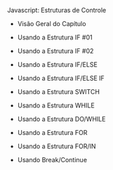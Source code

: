 Javascript: Estruturas de Controle

- Visão Geral do Capítulo
  
- Usando a Estrutura IF #01

- Usando a Estrutura IF #02

- Usando a Estrutura IF/ELSE

- Usando a Estrutura IF/ELSE IF

- Usando a Estrutura SWITCH

- Usando a Estrutura WHILE

- Usando a Estrutura DO/WHILE

- Usando a Estrutura FOR

- Usando a Estrutura FOR/IN

- Usando Break/Continue
